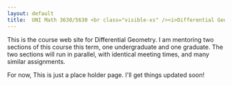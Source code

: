 ```yaml
---
layout: default
title:  UNI Math 3630/5630 <br class="visible-xs" /><i>Differential Geometry</i>
---
```


<div class="row">
  <div class="col-xs-12">
    <p class="lead">
      This is the course web site for Differential Geometry. I am mentoring two
      sections of this course this term, one undergraduate and one graduate. The
      two sections will run in parallel, with identical meeting times, and
      many similar assignments.
    </p>
  </div>
</div>

<div class="row">
  <div class="col-sm-4 hidden-xs">
  </div>
  <div class="col-xs-12 col-sm-4">
    For now, This is just a place holder page. I'll get things updated soon!
  </div>
  <div class="col-sm-4 visible-sm">
  </div>
<div class="row visible-xs hidden-xs">
  <p><br /></p>
</div>
